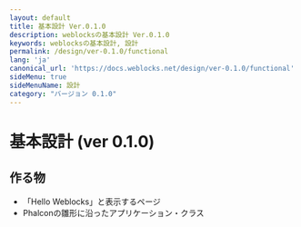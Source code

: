 ```yaml
---
layout: default
title: 基本設計 Ver.0.1.0
description: weblocksの基本設計 Ver.0.1.0
keywords: weblocksの基本設計, 設計
permalink: /design/ver-0.1.0/functional
lang: 'ja'
canonical_url: 'https://docs.weblocks.net/design/ver-0.1.0/functional'
sideMenu: true
sideMenuName: 設計
category: "バージョン 0.1.0"
---
```

<div class="container-fluid">
  <div class="row">
    <div class="col">
      <h1>基本設計 (ver 0.1.0)</h1>
    </div>
  </div>
  <div class="row">
    <div class="col-12">
      <h2>作る物</h2>
      <p>
        <ul>
          <li>「Hello Weblocks」と表示するページ</li>
          <li>Phalconの雛形に沿ったアプリケーション・クラス</li>
        </ul>
      </p>
    </div>
  </div>
</div>
